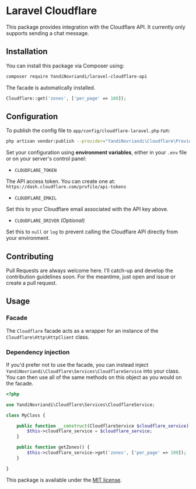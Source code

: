 # Laravel Cloudflare

This package provides integration with the Cloudflare API. It currently only supports sending a chat message.

## Installation

You can install this package via Composer using:

```bash
composer require YandiNovriandi/laravel-cloudflare-api
```

The facade is automatically installed.

```php
Cloudflare::get('zones', ['per_page' => 100]);
```

## Configuration

To publish the config file to `app/config/cloudflare-laravel.php` run:

```bash
php artisan vendor:publish --provider="YandiNovriandi\Cloudflare\Providers\CloudflareServiceProvider"
```

Set your configuration using **environment variables**, either in your `.env` file or on your server's control panel:

- `CLOUDFLARE_TOKEN`

The API access token. You can create one at: `https://dash.cloudflare.com/profile/api-tokens`

- `CLOUDFLARE_EMAIL`

Set this to your Cloudflare email associated with the API key above.

- `CLOUDFLARE_DRIVER` _(Optional)_

Set this to `null` or `log` to prevent calling the Cloudflare API directly from your environment.

## Contributing

Pull Requests are always welcome here. I'll catch-up and develop the contribution guidelines soon. For the meantime, just open and issue or create a pull request.

## Usage

### Facade

The `Cloudflare` facade acts as a wrapper for an instance of the `Cloudflare\Http\HttpClient` class.

### Dependency injection

If you'd prefer not to use the facade, you can instead inject `YandiNovriandi\Cloudflare\Services\CloudflareService` into your class. You can then use all of the same methods on this object as you would on the facade.

```php
<?php

use YandiNovriandi\Cloudflare\Services\CloudflareService;

class MyClass {

    public function __construct(CloudflareService $cloudflare_service) {
        $this->cloudflare_service = $cloudflare_service;
    }

    public function getZones() {
        $this->cloudflare_service->get('zones', ['per_page' => 100]);
    }

}
```

This package is available under the [MIT license](http://opensource.org/licenses/MIT).
